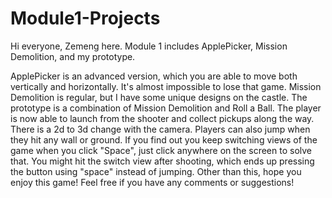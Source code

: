 # Module1-Projects
Hi everyone, Zemeng here.
Module 1 includes ApplePicker, Mission Demolition, and my prototype.

ApplePicker is an advanced version, which you are able to move both vertically and horizontally. It's almost impossible to lose that game.
Mission Demolition is regular, but I have some unique designs on the castle.
The prototype is a combination of Mission Demolition and Roll a Ball. The player is now able to launch from the shooter and collect pickups along the way. There is a 2d to 3d change with the camera. Players can also jump when they hit any wall or ground. If you find out you keep switching views of the game when you click "Space", just click anywhere on the screen to solve that. You might hit the switch view after shooting, which ends up pressing the button using "space" instead of jumping. Other than this, hope you enjoy this game!
Feel free if you have any comments or suggestions!
